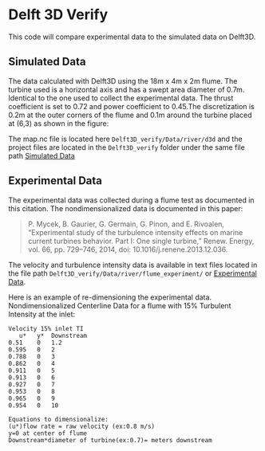 # Delft 3D Verify 


This code will compare experimental data to the simulated data on Delft3D.

## Simulated Data 
The data calculated with Delft3D using the 18m x 4m x 2m flume. The turbine used is a horizontal axis and has a swept area diameter of 0.7m.  Identical to the one used to collect the experimental data. The thrust coefficient is set to 0.72 and power coefficient to 0.45.The discretization is 0.2m at the outer corners of the flume and 0.1m around the turbine placed at (6,3) as shown in the figure:

The map.nc file is located here `Delft3D_verify/Data/river/d3d` and the project files are located in the `Delft3D_verify` folder under the same file path [Simulated Data](https://github.com/browniea/Delft3D_verify/tree/verify/Data/river/d3d)

## Experimental Data 
The experimental data was collected during a flume test as documented in this citation. The nondimensionalized data is documented in this paper: 
>   P. Mycek, B. Gaurier, G. Germain, G. Pinon, and E. Rivoalen, “Experimental study of the turbulence intensity effects on marine current turbines behavior. Part I: One single turbine,” Renew. Energy, vol. 66, pp. 729–746, 2014, doi: 10.1016/j.renene.2013.12.036.  

The velocity and turbulence intensity data is available in text files located in the file path `Delft3D_verify/Data/river/flume_experiment/` or [Experimental Data](https://github.com/browniea/Delft3D_verify/tree/verify/Data/river/flume_experiment).

Here is an example of re-dimensioning the experimental data. 
Nondimensionalized Centerline Data for a flume with 15% Turbulent Intensity at the inlet:

```
Velocity 15% inlet TI
   u*	y*	Downstream
0.51	0	1.2
0.595	0	2
0.788	0	3
0.862	0	4
0.911	0	5
0.913	0	6
0.927	0	7
0.953	0	8
0.965	0	9
0.954	0	10

Equations to dimensionalize: 
(u*)flow rate = raw velocity (ex:0.8 m/s)
y=0 at center of flume 
Downstream*diameter of turbine(ex:0.7)= meters downstream 
```

